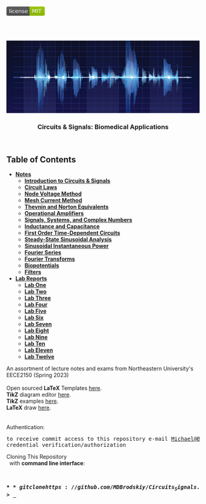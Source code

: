 <!-- PROJECT LOGO -->
<br />
<p align="left">
  <a href="https://github.com/MDBrodskiy/Circuits_Signals/tree/master/LICENSE">
    <img src="images/LicenseImage.svg" alt="license" width="100" height="24"></a>
</p>
<br/>
<br/>

<!-- BACKGROUND & TITLE -->
<p align="center">
  <a href="https://github.com/MDBrodskiy/Circuits_Signals">
    <img src="images/background.png" alt="background">
  </a>
  <h3 align="center">Circuits & Signals: Biomedical Applications</h3>
<br />
</p>

<!-- TABLE OF CONTENTS -->
## Table of Contents

* [**Notes**](https://github.com/MDBrodskiy/Circuits_Signals/tree/master/Notes/)
    * [**Introduction to Circuits & Signals**](https://github.com/MDBrodskiy/Circuits_Signals/tree/master/Notes/Section1.pdf)
    * [**Circuit Laws**](https://github.com/MDBrodskiy/Circuits_Signals/tree/master/Notes/Section2.pdf)
    * [**Node Voltage Method**](https://github.com/MDBrodskiy/Circuits_Signals/tree/master/Notes/Section3.pdf)
    * [**Mesh Current Method**](https://github.com/MDBrodskiy/Circuits_Signals/tree/master/Notes/Section4.pdf)
    * [**Thevnin and Norton Equivalents**](https://github.com/MDBrodskiy/Circuits_Signals/tree/master/Notes/Section5.pdf)
    * [**Operational Amplifiers**](https://github.com/MDBrodskiy/Circuits_Signals/tree/master/Notes/Section6.pdf)
    * [**Signals, Systems, and Complex Numbers**](https://github.com/MDBrodskiy/Circuits_Signals/tree/master/Notes/Section7.pdf)
    * [**Inductance and Capacitance**](https://github.com/MDBrodskiy/Circuits_Signals/tree/master/Notes/Section8.pdf)
    * [**First Order Time-Dependent Circuits**](https://github.com/MDBrodskiy/Circuits_Signals/tree/master/Notes/Section9.pdf)
    * [**Steady-State Sinusoidal Analysis**](https://github.com/MDBrodskiy/Circuits_Signals/tree/master/Notes/Section10.pdf)
    * [**Sinusoidal Instantaneous Power**](https://github.com/MDBrodskiy/Circuits_Signals/tree/master/Notes/Section11.pdf)
    * [**Fourier Series**](https://github.com/MDBrodskiy/Circuits_Signals/tree/master/Notes/Section12.pdf)
    * [**Fourier Transforms**](https://github.com/MDBrodskiy/Circuits_Signals/tree/master/Notes/Section13.pdf)
    * [**Biopotentials**](https://github.com/MDBrodskiy/Circuits_Signals/tree/master/Notes/Section14.pdf)
    * [**Filters**](https://github.com/MDBrodskiy/Circuits_Signals/tree/master/Notes/Section15.pdf)
* [**Lab Reports**](https://github.com/MDBrodskiy/Circuits_Signals/tree/master/Lab%20Reports/)
    * [**Lab One**](https://github.com/MDBrodskiy/Circuits_Signals/tree/master/Lab%20Reports/Lab1.pdf)
    * [**Lab Two**](https://github.com/MDBrodskiy/Circuits_Signals/tree/master/Lab%20Reports/Lab2.pdf)
    * [**Lab Three**](https://github.com/MDBrodskiy/Circuits_Signals/tree/master/Lab%20Reports/Lab3.pdf)
    * [**Lab Four**](https://github.com/MDBrodskiy/Circuits_Signals/tree/master/Lab%20Reports/Lab4.pdf)
    * [**Lab Five**](https://github.com/MDBrodskiy/Circuits_Signals/tree/master/Lab%20Reports/Lab5.pdf)
    * [**Lab Six**](https://github.com/MDBrodskiy/Circuits_Signals/tree/master/Lab%20Reports/Lab6.pdf)
    * [**Lab Seven**](https://github.com/MDBrodskiy/Circuits_Signals/tree/master/Lab%20Reports/Lab7.pdf)
    * [**Lab Eight**](https://github.com/MDBrodskiy/Circuits_Signals/tree/master/Lab%20Reports/Lab8.pdf)
    * [**Lab Nine**](https://github.com/MDBrodskiy/Circuits_Signals/tree/master/Lab%20Reports/Lab9.pdf)
    * [**Lab Ten**](https://github.com/MDBrodskiy/Circuits_Signals/tree/master/Lab%20Reports/Lab10.pdf)
    * [**Lab Eleven**](https://github.com/MDBrodskiy/Circuits_Signals/tree/master/Lab%20Reports/Lab11.pdf)
    * [**Lab Twelve**](https://github.com/MDBrodskiy/Circuits_Signals/tree/master/Lab%20Reports/Lab12.pdf)

<!--
  * [**Chapter 1**](#Notes/Chapter\ 1)
* [**Exams**](#Exams)
* [**Projects**](#Projects)
-->


An assortment of lecture notes and exams from Northeastern University's EECE2150 (Spring 2023)
<br/> <br/> 
Open sourced **LaTeX** Templates [here](https://www.latextemplates.com/).
<br/>
**TikZ** diagram editor [here](https://www.mathcha.io/editor).
<br/>
**TikZ** examples [here](https://www.texample.net/tikz/example).
<br/>
**LaTeX** draw [here](https://www.latexdraw.com/).
<br/> <br/> <br/>
Authentication:   
    <pre>to receive commit access to this repository e-mail Michael@Brodskiy.com for credential verification/authorization</pre>

Cloning This Repository
</br>&nbsp;&nbsp;with **command line interface**:
    <pre>    
    **$** git clone https://github.com/MDBrodskiy/Circuits_Signals.git    
    **$** **>**  **_**
    </pre>
